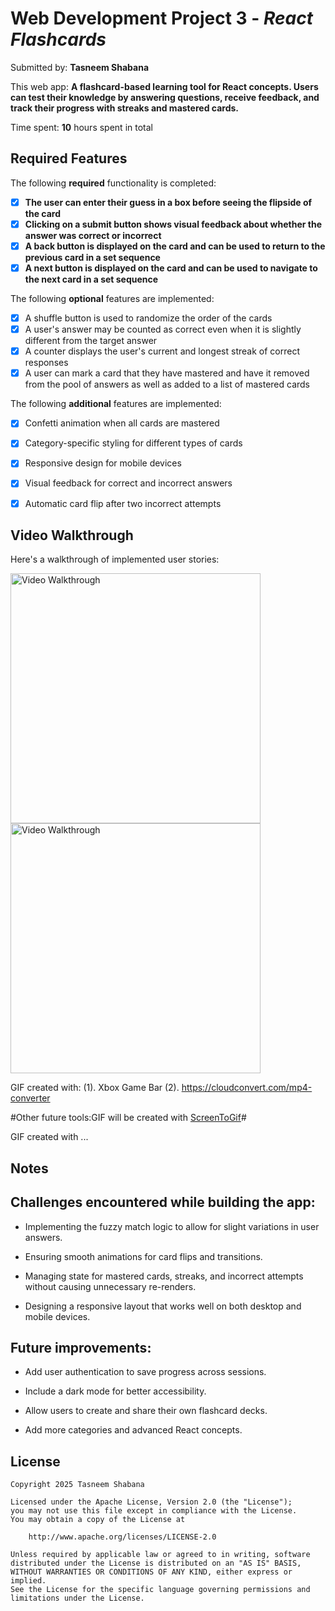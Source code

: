 # Web Development Project 3 - *React Flashcards*

Submitted by: **Tasneem Shabana**

This web app: **A flashcard-based learning tool for React concepts. Users can test their knowledge by answering questions, receive feedback, and track their progress with streaks and mastered cards.**

Time spent: **10** hours spent in total

## Required Features

The following **required** functionality is completed:

- [x] **The user can enter their guess in a box before seeing the flipside of the card**
- [x] **Clicking on a submit button shows visual feedback about whether the answer was correct or incorrect**
- [x] **A back button is displayed on the card and can be used to return to the previous card in a set sequence**
- [x] **A next button is displayed on the card and can be used to navigate to the next card in a set sequence**

The following **optional** features are implemented:

- [x] A shuffle button is used to randomize the order of the cards
- [x] A user's answer may be counted as correct even when it is slightly different from the target answer
- [x] A counter displays the user's current and longest streak of correct responses
- [x] A user can mark a card that they have mastered and have it removed from the pool of answers as well as added to a list of mastered cards

The following **additional** features are implemented:

- [x] Confetti animation when all cards are mastered
- [x] Category-specific styling for different types of cards
- [x] Responsive design for mobile devices
- [x] Visual feedback for correct and incorrect answers
- [x] Automatic card flip after two incorrect attempts



## Video Walkthrough

Here's a walkthrough of implemented user stories:

<img src='./videos/Project2-Mobile-walkthrough.gif' title='Mobile Video app Walkthrough' width='400' alt='Video Walkthrough' />

<img src='./videos/React Flashcards-Desktop.gif' title='Desktop Video app Walkthrough' width='400' alt='Video Walkthrough' />


GIF created with:
(1). Xbox Game Bar
(2). https://cloudconvert.com/mp4-converter

#Other future tools:GIF will be created with [ScreenToGif](https://www.screentogif.com/)#

<!-- Replace this with whatever GIF tool you used! -->
GIF created with ...  
<!-- Recommended tools:
[Kap](https://getkap.co/) for macOS
[ScreenToGif](https://www.screentogif.com/) for Windows
[peek](https://github.com/phw/peek) for Linux. -->

## Notes

## Challenges encountered while building the app:

- Implementing the fuzzy match logic to allow for slight variations in user answers.

- Ensuring smooth animations for card flips and transitions.

- Managing state for mastered cards, streaks, and incorrect attempts without causing unnecessary re-renders.

- Designing a responsive layout that works well on both desktop and mobile devices.

## Future improvements:

- Add user authentication to save progress across sessions.

- Include a dark mode for better accessibility.

- Allow users to create and share their own flashcard decks.

- Add more categories and advanced React concepts.

## License

    Copyright 2025 Tasneem Shabana

    Licensed under the Apache License, Version 2.0 (the "License");
    you may not use this file except in compliance with the License.
    You may obtain a copy of the License at

        http://www.apache.org/licenses/LICENSE-2.0

    Unless required by applicable law or agreed to in writing, software
    distributed under the License is distributed on an "AS IS" BASIS,
    WITHOUT WARRANTIES OR CONDITIONS OF ANY KIND, either express or implied.
    See the License for the specific language governing permissions and
    limitations under the License.